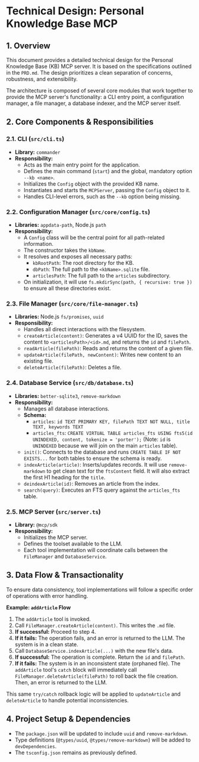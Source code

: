 # Technical Design: Personal Knowledge Base MCP

## 1. Overview

This document provides a detailed technical design for the Personal Knowledge Base (KB) MCP server. It is based on the specifications outlined in the `PRD.md`. The design prioritizes a clean separation of concerns, robustness, and extensibility.

The architecture is composed of several core modules that work together to provide the MCP server's functionality: a CLI entry point, a configuration manager, a file manager, a database indexer, and the MCP server itself.

## 2. Core Components & Responsibilities

### 2.1. CLI (`src/cli.ts`)

*   **Library:** `commander`
*   **Responsibility:**
    *   Acts as the main entry point for the application.
    *   Defines the main command (`start`) and the global, mandatory option `--kb <name>`.
    *   Initializes the `Config` object with the provided KB name.
    *   Instantiates and starts the `MCPServer`, passing the `Config` object to it.
    *   Handles CLI-level errors, such as the `--kb` option being missing.

### 2.2. Configuration Manager (`src/core/config.ts`)

*   **Libraries:** `appdata-path`, Node.js `path`
*   **Responsibility:**
    *   A `Config` class will be the central point for all path-related information.
    *   The constructor takes the `kbName`.
    *   It resolves and exposes all necessary paths:
        *   `kbRootPath`: The root directory for the KB.
        *   `dbPath`: The full path to the `<kbName>.sqlite` file.
        *   `articlesPath`: The full path to the `articles` subdirectory.
    *   On initialization, it will use `fs.mkdirSync(path, { recursive: true })` to ensure all these directories exist.

### 2.3. File Manager (`src/core/file-manager.ts`)

*   **Libraries:** Node.js `fs/promises`, `uuid`
*   **Responsibility:**
    *   Handles all direct interactions with the filesystem.
    *   `createArticle(content)`: Generates a v4 UUID for the ID, saves the content to `<articlesPath>/<id>.md`, and returns the `id` and `filePath`.
    *   `readArticle(filePath)`: Reads and returns the content of a given file.
    *   `updateArticle(filePath, newContent)`: Writes new content to an existing file.
    *   `deleteArticle(filePath)`: Deletes a file.

### 2.4. Database Service (`src/db/database.ts`)

*   **Libraries:** `better-sqlite3`, `remove-markdown`
*   **Responsibility:**
    *   Manages all database interactions.
    *   **Schema:**
        *   `articles`: `id TEXT PRIMARY KEY, filePath TEXT NOT NULL, title TEXT, keywords TEXT`
        *   `articles_fts`: `CREATE VIRTUAL TABLE articles_fts USING fts5(id UNINDEXED, content, tokenize = 'porter');` (Note: `id` is `UNINDEXED` because we will join on the main `articles` table).
    *   `init()`: Connects to the database and runs `CREATE TABLE IF NOT EXISTS...` for both tables to ensure the schema is ready.
    *   `indexArticle(article)`: Inserts/updates records. It will use `remove-markdown` to get clean text for the `ftsContent` field. It will also extract the first H1 heading for the `title`.
    *   `deindexArticle(id)`: Removes an article from the index.
    *   `search(query)`: Executes an FTS query against the `articles_fts` table.

### 2.5. MCP Server (`src/server.ts`)

*   **Library:** `@mcp/sdk`
*   **Responsibility:**
    *   Initializes the MCP server.
    *   Defines the toolset available to the LLM.
    *   Each tool implementation will coordinate calls between the `FileManager` and `DatabaseService`.

## 3. Data Flow & Transactionality

To ensure data consistency, tool implementations will follow a specific order of operations with error handling.

**Example: `addArticle` Flow**

1.  The `addArticle` tool is invoked.
2.  Call `FileManager.createArticle(content)`. This writes the `.md` file.
3.  **If successful:** Proceed to step 4.
4.  **If it fails:** The operation fails, and an error is returned to the LLM. The system is in a clean state.
5.  Call `DatabaseService.indexArticle(...)` with the new file's data.
6.  **If successful:** The operation is complete. Return the `id` and `filePath`.
7.  **If it fails:** The system is in an inconsistent state (orphaned file). The `addArticle` tool's `catch` block will immediately call `FileManager.deleteArticle(filePath)` to roll back the file creation. Then, an error is returned to the LLM.

This same `try/catch` rollback logic will be applied to `updateArticle` and `deleteArticle` to handle potential inconsistencies.

## 4. Project Setup & Dependencies

*   The `package.json` will be updated to include `uuid` and `remove-markdown`.
*   Type definitions (`@types/uuid`, `@types/remove-markdown`) will be added to `devDependencies`.
*   The `tsconfig.json` remains as previously defined.
